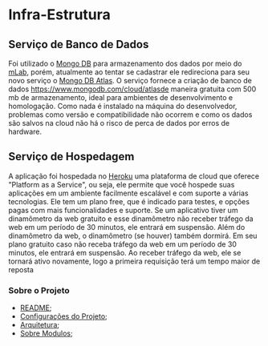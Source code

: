 # Infra-Estrutura 
## Serviço de Banco de Dados
Foi utilizado o [Mongo DB](https://www.mongodb.com) para armazenamento dos dados por meio do [mLab](https://mlab.com/welcome/), porém, atualmente ao tentar se cadastrar ele redireciona para seu novo serviço o [Mongo DB Atlas](https://www.mongodb.com/cloud/atlas). O serviço fornece a criação de banco de dados https://www.mongodb.com/cloud/atlasde maneira gratuita com 500 mb de armazenamento, ideal para ambientes de desenvolvimento e homologação. Como nada é instalado na máquina do desenvolvedor, problemas como versão e compatibilidade não ocorrem e como os dados são salvos na cloud não há o risco de perca de dados por erros de hardware.
## Serviço de Hospedagem
A aplicação foi hospedada no [Heroku](https://heroku.com) uma plataforma de cloud que oferece "Platform as a Service", ou seja, ele permite que você hospede suas aplicações em um ambiente facilmente escalável e com suporte a várias tecnologias. Ele tem um plano free, que é indicado para testes, e opções pagas com mais funcionalidades e suporte. Se um aplicativo tiver um dinamômetro da web gratuito e esse dinamômetro não receber tráfego da web em um período de 30 minutos, ele entrará em suspensão. Além do dinamômetro da web, o dinamômetro (se houver) também dormirá. Em seu plano gratuito caso não receba tráfego da web em um período de 30 minutos, ele entrará em suspensão. Ao receber tráfego da web, ele se tornará ativo novamente, logo a primeira requisição terá um tempo maior de reposta
### Sobre o Projeto
- [README](../README.md);
- [Configurações do Projeto](DEPENDENCIAS.md);
- [Arquitetura](ARQUITETURA.md);
- [Sobre Modulos](MODULES.md);